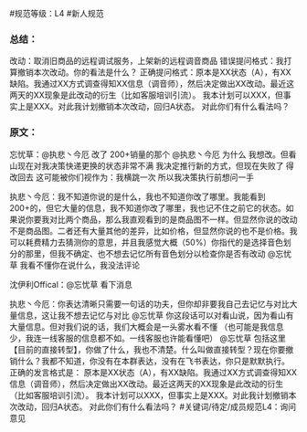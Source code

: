 #规范等级：L4 
#新人规范
### 总结：
改动：取消旧商品的远程调试服务，上架新的远程调音商品
错误提问格式：我打算撤销本次改动。你的看法是什么？
正确提问格式：原本是XX状态（A），有XX缺陷。我通过XX方式调查得知XX信息（调音师），然后决定做出XX改动。最近这两天的XX现象是此改动的衍生（比如客服培训引流）。
我本计划可以XXX，但事实上是XXX。对此我计划撤销本次改动，回归A状态。
对此你们有什么看法吗？

### 原文：
忘忧草：@执悲丶今厄 改了
200+销量的那个
@执悲丶今厄 为什么
我想改。但看山现在对我决策快递更换的状态非常不满
我决定推行新的方式，但现在失败了
得改回去
这可能被你们视作为：我横跳一次
所以我决策执行前想问一手

执悲丶今厄：我不知道你说的是什么，我也不知道你改了哪里。我能看到200+的，但它大量的信息，我不知道你改了哪里，我也记不住之前它的状态。如果说你要我对比两个商品，那么我直观看到的是商品图不一样。但显然你说的改动不是商品图。二者还有大量其他的差异，比如价格，但显然你说的也不是价格。我可以耗费精力去猜测你的意思，并且我感觉大概（50%）你指代的是选择音色划分的那里，但我不确定、也不想去记忆所有音色划分以检查你是否有改动
@忘忧草 我看不懂你在说什么，我没法评论

沈伊利Offical：@忘忧草 看下消息

执悲丶今厄：你表达清晰只需要一句话的功夫，但你却非要我自己去记忆与对比大量信息，这让我不想去记忆与对比
@忘忧草 你这段话可以对看山说，因为看山有大量信息。但对我们说的话，我们大概会是一头雾水看不懂
（也可能是我信息少，我连一线客服的信息都不如。一线客服也许能看懂吧）
@忘忧草 包括这里【目前的直接转型】，你做了什么，我也不清楚。什么叫做直接转型？现在你要撤销什么？我都不知道，你没有在本群表达，没有在飞书表达，你只是默默执行。
正确的发言格式是：
原本是XX状态（A），有XX缺陷。我通过XX方式调查得知XX信息（调音师），然后决定做出XX改动。最近这两天的XX现象是此改动的衍生（比如客服培训引流）。
我本计划可以XXX，但事实上是XXX。对此我计划撤销本次改动，回归A状态。
对此你们有什么看法吗？
#关键词/待定/成员规范L4：询问意见